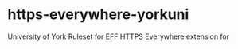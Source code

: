 https-everywhere-yorkuni
========================

University of York Ruleset for EFF HTTPS Everywhere extension for 
